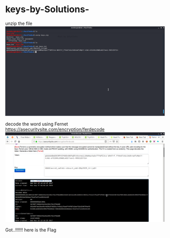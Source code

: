 # keys-by-Solutions-

unzip the file
 ![unzip the file](unzip.png)

decode the word using Fernet https://asecuritysite.com/encryption/ferdecode 
  ![decode](decode.png)
  
Got..!!!!!! here is the Flag
 
